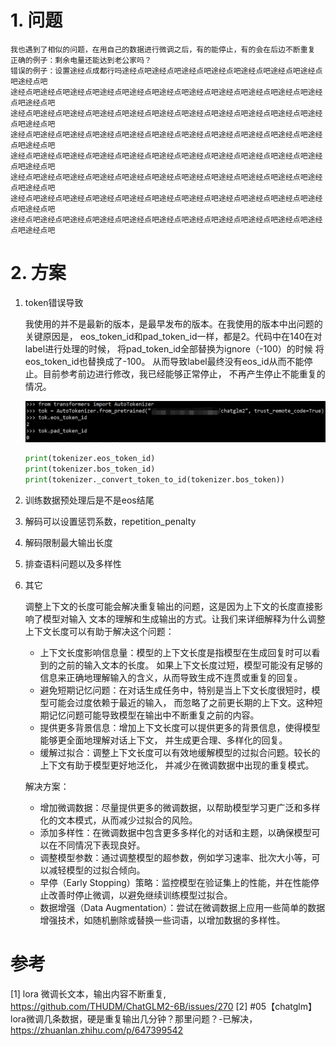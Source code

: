 # 1. 问题

```text
我也遇到了相似的问题，在用自己的数据进行微调之后，有的能停止，有的会在后边不断重复
正确的例子：剩余电量还能达到老公家吗？
错误的例子：设置途经点成都行吗途经点吧途经点吧途经点吧途经点吧途经点吧途经点吧途经点吧途经点吧
途经点吧途经点吧途经点吧途经点吧途经点吧途经点吧途经点吧途经点吧途经点吧途经点吧途经点吧途经点吧
途经点吧途经点吧途经点吧途经点吧途经点吧途经点吧途经点吧途经点吧途经点吧途经点吧途经点吧途经点吧
途经点吧途经点吧途经点吧途经点吧途经点吧途经点吧途经点吧途经点吧途经点吧途经点吧途经点吧途经点吧
途经点吧途经点吧途经点吧途经点吧途经点吧途经点吧途经点吧途经点吧途经点吧途经点吧途经点吧途经点吧
途经点吧途经点吧途经点吧途经点吧途经点吧途经点吧途经点吧途经点吧途经点吧途经点吧途经点吧途经点吧
途经点吧途经点吧途经点吧途经点吧途经点吧途经点吧途经点吧途经点吧途经点吧途经点吧途经点吧途经点吧
途经点吧途经点吧途经点吧途经点吧途经点吧途经点吧途经点吧途经点吧途经点吧途经点吧途经点吧途经点吧
```

# 2. 方案

1. token错误导致

    我使用的并不是最新的版本，是最早发布的版本。在我使用的版本中出问题的关键原因是，
    eos_token_id和pad_token_id一样，都是2。代码中在140在对label进行处理的时候，
    将pad_token_id全部替换为ignore（-100）的时候 将eos_token_id也替换成了-100。
    从而导致label最终没有eos_id从而不能停止。目前参考前边进行修改，我已经能够正常停止，
    不再产生停止不能重复的情况。
    
    ![](.01_不停重复输入不停_images/token_id验证.png)

    ```python
    print(tokenizer.eos_token_id)
    print(tokenizer.bos_token_id)
    print(tokenizer._convert_token_to_id(tokenizer.bos_token))
    ```

2. 训练数据预处理后是不是eos结尾

3. 解码可以设置惩罚系数，repetition_penalty

4. 解码限制最大输出长度

5. 排查语料问题以及多样性

6. 其它

   调整上下文的长度可能会解决重复输出的问题，这是因为上下文的长度直接影响了模型对输入
   文本的理解和生成输出的方式。让我们来详细解释为什么调整上下文长度可以有助于解决这个问题：

   - 上下文长度影响信息量：模型的上下文长度是指模型在生成回复时可以看到的之前的输入文本的长度。
      如果上下文长度过短，模型可能没有足够的信息来正确地理解输入的含义，从而导致生成不连贯或重复的回复。
   - 避免短期记忆问题：在对话生成任务中，特别是当上下文长度很短时，模型可能会过度依赖于最近的输入，
      而忽略了之前更长期的上下文。这种短期记忆问题可能导致模型在输出中不断重复之前的内容。
   - 提供更多背景信息：增加上下文长度可以提供更多的背景信息，使得模型能够更全面地理解对话上下文，
      并生成更合理、多样化的回复。
   - 缓解过拟合：调整上下文长度可以有效地缓解模型的过拟合问题。较长的上下文有助于模型更好地泛化，
     并减少在微调数据中出现的重复模式。

   解决方案：
    
   - 增加微调数据：尽量提供更多的微调数据，以帮助模型学习更广泛和多样化的文本模式，从而减少过拟合的风险。
   - 添加多样性：在微调数据中包含更多多样化的对话和主题，以确保模型可以在不同情况下表现良好。
   - 调整模型参数：通过调整模型的超参数，例如学习速率、批次大小等，可以减轻模型的过拟合倾向。
   - 早停（Early Stopping）策略：监控模型在验证集上的性能，并在性能停止改善时停止微调，以避免继续训练模型过拟合。
   - 数据增强（Data Augmentation）：尝试在微调数据上应用一些简单的数据增强技术，如随机删除或替换一些词语，以增加数据的多样性。



# 参考

[1] lora 微调长文本，输出内容不断重复, https://github.com/THUDM/ChatGLM2-6B/issues/270
[2] #05【chatglm】lora微调几条数据，硬是重复输出几分钟？那里问题？-已解决，https://zhuanlan.zhihu.com/p/647399542